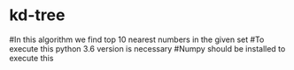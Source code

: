 # kd-tree
#In this algorithm we find top 10 nearest numbers in the given set
#To execute this python 3.6 version is necessary
#Numpy should be installed to execute this
